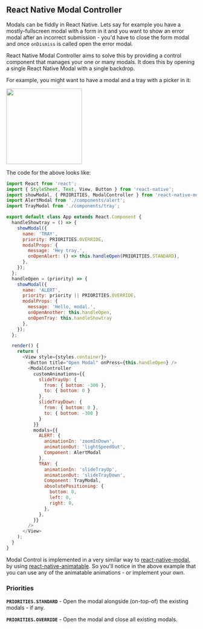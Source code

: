 ## React Native Modal Controller

Modals can be fiddly in React Native. Lets say for example you have a mostly-fullscreen modal with a form in it and you want to show an error modal after an incorrect submission - you'd have to close the form modal and once `onDismiss` is called open the error modal.

React Native Modal Controller aims to solve this by providing a control component that manages your one or many modals. It does this by opening a single React Native Modal with a single backdrop.

For example, you might want to have a modal and a tray with a picker in it:

<img src="https://i.imgur.com/6JhOGID.gif" width="200" />

The code for the above looks like:

```js
import React from 'react';
import { StyleSheet, Text, View, Button } from 'react-native';
import showModal, { PRIORITIES, ModalController } from 'react-native-modal-controller';
import AlertModal from './components/alert';
import TrayModal from './components/tray';

export default class App extends React.Component {
  handleShowtray = () => {
    showModal({
      name: 'TRAY',
      priority: PRIORITIES.OVERRIDE,
      modalProps: {
        message: 'Hey tray.',
        onOpenAlert: () => this.handleOpen(PRIORITIES.STANDARD),
      },
    });
  };
  handleOpen = (priority) => {
    showModal({
      name: 'ALERT',
      priority: priority || PRIORITIES.OVERRIDE,
      modalProps: {
        message: 'Hello, modal.',
        onOpenAnother: this.handleOpen,
        onOpenTray: this.handleShowtray
      },
    });
  };

  render() {
    return (
      <View style={styles.container}>
        <Button title="Open Modal" onPress={this.handleOpen} />
        <ModalController
          customAnimations={{
            slideTrayUp: {
              from: { bottom: -300 },
              to: { bottom: 0 }
            },
            slideTrayDown: {
              from: { bottom: 0 },
              to: { bottom: -300 }
            }
          }}
          modals={{
            ALERT: { 
              animationIn: 'zoomInDown',
              animationOut: 'lightSpeedOut',
              Component: AlertModal 
            },
            TRAY: {
              animationIn: 'slideTrayUp',
              animationOut: 'slideTrayDown',
              Component: TrayModal,
              absolutePositioning: {
                bottom: 0,
                left: 0,
                right: 0,
              },
            },
          }}
        />
      </View>
    );
  }
}

```

Modal Control is implemented in a very similar way to [react-native-modal](https://github.com/react-native-community/react-native-modal), by using [react-native-animatable](https://github.com/oblador/react-native-animatable). So you'll notice in the above example that you can use any of the animatable animations - or implement your own.

### Priorities

**`PRIORITIES.STANDARD`** - Open the modal alongside (on-top-of) the existing modals - if any.

**`PRIORITIES.OVERRIDE`** - Open the modal and close all existing modals.



